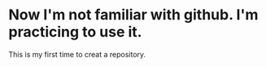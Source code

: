 # Now I'm not familiar with github. I'm practicing to use it.
This is my first time to creat a repository.

